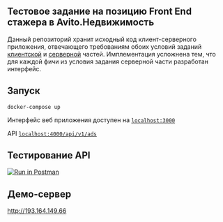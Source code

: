 ## Тестовое задание на позицию Front End стажера в Avito.Недвижимость

Данный репозиторий хранит исходный код клиент-серверного приложения, отвечающего требованиям обоих условий заданий [клиентской](https://github.com/avito-tech/verticals/blob/master/trainee/frontend.md) и [серверной](https://github.com/avito-tech/verticals/blob/master/trainee/backend.md) частей. Имплементация усложнена тем, что для каждой фичи из условия задания серверной части разработан интерфейс.

## Запуск

`docker-compose up`

Интерфейс веб приложения доступен на [`localhost:3000`](http://localhost:3000/)

API [`localhost:4000/api/v1/ads`](http://localhost:4000/api/v1/ads/)

## Тестирование API

[![Run in Postman](https://run.pstmn.io/button.svg)](https://app.getpostman.com/run-collection/09fd870fb7c97fd355e2)

## Демо-сервер

http://193.164.149.66

